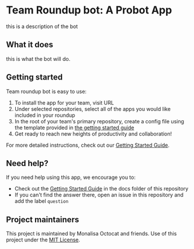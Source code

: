 # Team Roundup bot: A Probot App

this is a description of the bot

## What it does

this is what the bot will do.


## Getting started

Team roundup bot is easy to use:
1. To install the app for your team, visit URL
1. Under selected repositories, select all of the apps you would like included in your roundup
1. In the root of your team's primary repository, create a config file using the template provided in [the getting started guide](docs/getting-started.md)
1. Get ready to reach new heights of productivity and collaboration!

For more detailed instructions, check out our [Getting Started Guide](docs/getting-started.md).

## Need help?

If you need help using this app, we encourage you to:

- Check out the [Getting Started Guide](docs/getting-started.md) in the docs folder of this repository
- If you can't find the answer there, open an issue in this repository and add the label `question`

## Project maintainers

This project is maintained by Monalisa Octocat and friends. Use of this project under the [MIT License](LICENSE.md).
